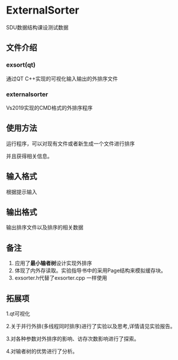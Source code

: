 # ExternalSorter
 SDU数据结构课设测试数据
## 文件介绍
### exsort(qt)
通过QT C++实现的可视化输入输出的外排序文件
### externalsorter
Vs2019实现的CMD格式的外排序程序

## 使用方法
运行程序，可以对现有文件或者新生成一个文件进行排序

并且获得相关信息。


## 输入格式

根据提示输入

## 输出格式
输出排序文件以及排序的相关数据

## 备注

1. 应用了**最小输者树**设计实现外排序
2. 体现了内外存读取。实验指导书中的采用Page结构来模拟缓存块。
3. exsorter.h代替了exsorter.cpp 一样使用


## 拓展项

1.qt可视化

2.关于并行外排(多线程同时排序)进行了实验以及思考,详情请见实验报告。

3.对各种参数对外排序的影响、访存次数影响进行了探索。

4.对输者树的优势进行了分析。

